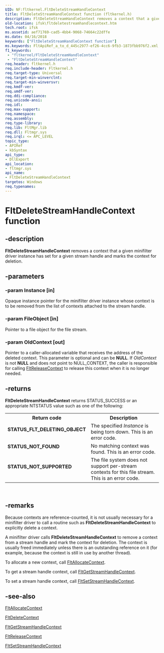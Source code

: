 ```yaml
---
UID: NF:fltkernel.FltDeleteStreamHandleContext
title: FltDeleteStreamHandleContext function (fltkernel.h)
description: FltDeleteStreamHandleContext removes a context that a given minifilter driver instance has set for a given stream handle and marks the context for deletion.
old-location: ifsk\fltdeletestreamhandlecontext.htm
tech.root: ifsk
ms.assetid: aef71769-cad5-4bb4-9068-74664c22dffe
ms.date: 04/16/2018
keywords: ["FltDeleteStreamHandleContext function"]
ms.keywords: FltApiRef_a_to_d_445c2977-ef26-4cc6-9fb3-1873fbb976f2.xml, FltDeleteStreamHandleContext, FltDeleteStreamHandleContext function [Installable File System Drivers], fltkernel/FltDeleteStreamHandleContext, ifsk.fltdeletestreamhandlecontext
f1_keywords:
 - "fltkernel/FltDeleteStreamHandleContext"
 - "FltDeleteStreamHandleContext"
req.header: fltkernel.h
req.include-header: Fltkernel.h
req.target-type: Universal
req.target-min-winverclnt: 
req.target-min-winversvr: 
req.kmdf-ver: 
req.umdf-ver: 
req.ddi-compliance: 
req.unicode-ansi: 
req.idl: 
req.max-support: 
req.namespace: 
req.assembly: 
req.type-library: 
req.lib: FltMgr.lib
req.dll: Fltmgr.sys
req.irql: <= APC_LEVEL
topic_type:
- APIRef
- kbSyntax
api_type:
- DllExport
api_location:
- fltmgr.sys
api_name:
- FltDeleteStreamHandleContext
targetos: Windows
req.typenames: 
---
```


# FltDeleteStreamHandleContext function


## -description


<b>FltDeleteStreamHandleContext</b> removes a context that a given minifilter driver instance has set for a given stream handle and marks the context for deletion. 


## -parameters




### -param Instance [in]

Opaque instance pointer for the minifilter driver instance whose context is to be removed from the list of contexts attached to the stream handle. 


### -param FileObject [in]

Pointer to a file object for the file stream. 


### -param OldContext [out]

Pointer to a caller-allocated variable that receives the address of the deleted context. This parameter is optional and can be <b>NULL</b>. If <i>OldContext</i> is not <b>NULL</b> and does not point to NULL_CONTEXT, the caller is responsible for calling <a href="https://docs.microsoft.com/windows-hardware/drivers/ddi/fltkernel/nf-fltkernel-fltreleasecontext">FltReleaseContext</a> to release this context when it is no longer needed. 


## -returns



<b>FltDeleteStreamHandleContext</b> returns STATUS_SUCCESS or an appropriate NTSTATUS value such as one of the following: 

<table>
<tr>
<th>Return code</th>
<th>Description</th>
</tr>
<tr>
<td width="40%">
<dl>
<dt><b>STATUS_FLT_DELETING_OBJECT</b></dt>
</dl>
</td>
<td width="60%">
The specified <i>Instance</i> is being torn down. This is an error code. 

</td>
</tr>
<tr>
<td width="40%">
<dl>
<dt><b>STATUS_NOT_FOUND</b></dt>
</dl>
</td>
<td width="60%">
No matching context was found. This is an error code. 

</td>
</tr>
<tr>
<td width="40%">
<dl>
<dt><b>STATUS_NOT_SUPPORTED</b></dt>
</dl>
</td>
<td width="60%">
The file system does not support per-stream contexts for this file stream. This is an error code. 

</td>
</tr>
</table>
 




## -remarks



Because contexts are reference-counted, it is not usually necessary for a minifilter driver to call a routine such as <b>FltDeleteStreamHandleContext</b> to explicitly delete a context. 

A minifilter driver calls <b>FltDeleteStreamHandleContext</b> to remove a context from a stream handle and mark the context for deletion. The context is usually freed immediately unless there is an outstanding reference on it (for example, because the context is still in use by another thread). 

To allocate a new context, call <a href="https://docs.microsoft.com/windows-hardware/drivers/ddi/fltkernel/nf-fltkernel-fltallocatecontext">FltAllocateContext</a>. 

To get a stream handle context, call <a href="https://docs.microsoft.com/windows-hardware/drivers/ddi/fltkernel/nf-fltkernel-fltgetstreamhandlecontext">FltGetStreamHandleContext</a>. 

To set a stream handle context, call <a href="https://docs.microsoft.com/windows-hardware/drivers/ddi/fltkernel/nf-fltkernel-fltsetstreamhandlecontext">FltSetStreamHandleContext</a>. 




## -see-also




<a href="https://docs.microsoft.com/windows-hardware/drivers/ddi/fltkernel/nf-fltkernel-fltallocatecontext">FltAllocateContext</a>



<a href="https://docs.microsoft.com/windows-hardware/drivers/ddi/fltkernel/nf-fltkernel-fltdeletecontext">FltDeleteContext</a>



<a href="https://docs.microsoft.com/windows-hardware/drivers/ddi/fltkernel/nf-fltkernel-fltgetstreamhandlecontext">FltGetStreamHandleContext</a>



<a href="https://docs.microsoft.com/windows-hardware/drivers/ddi/fltkernel/nf-fltkernel-fltreleasecontext">FltReleaseContext</a>



<a href="https://docs.microsoft.com/windows-hardware/drivers/ddi/fltkernel/nf-fltkernel-fltsetstreamhandlecontext">FltSetStreamHandleContext</a>
 

 

